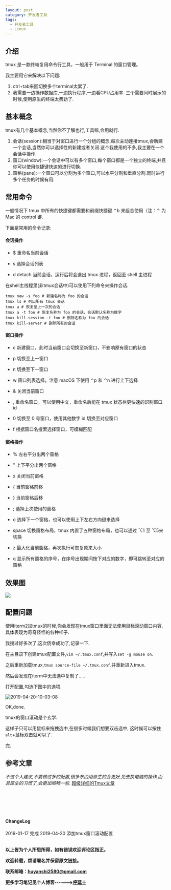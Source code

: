 ```yaml
---
layout: post
category: 开发者工具
tags:
  - 开发者工具
  - Linux
---
```


## 介绍

tmux 是一款终端复用命令行工具，一般用于 Terminal 的窗口管理。

我主要用它来解决以下问题:

1. ctrl+tab来回切换多个terminal太累了.
2. 我需要一边操作数据库,一边执行程序,一边看CPU占用率. 三个需要同时展示的时候,使用原生的终端太费劲了.

## 基本概念

tmux有几个基本概念,当然你不了解也行,工具嘛,会用就行.

1. 会话(session):相当于对窗口进行一个分组的概念,每次主动连接tmux,会新建一个会话,当然你可以选择性的新建或者关闭.这个我使用的不多,我主要在一个会话中操作.
2. 窗口(window):一个会话中可以有多个窗口,每个窗口都是一个独立的终端,并且你可以使用快捷键快速的进行切换.
3. 窗格(pane):一个窗口可以分割为多个窗口,可以水平分割和垂直分割.同时进行多个任务的时候有用.

## 常用命令

一般情况下 tmux 中所有的快捷键都需要和前缀快捷键 ⌃b 来组合使用（注：⌃ 为 Mac 的 control 键.

下面是常用的命令记录:

#### 会话操作

* $ 重命名当前会话

* s 选择会话列表

* d detach 当前会话，运行后将会退出 tmux 进程，返回至 shell 主进程

在shell主线程里(非tmux会话中)可以使用下列命令来操作会话.

```shell
tmux new -s foo # 新建名称为 foo 的会话
tmux ls # 列出所有 tmux 会话
tmux a # 恢复至上一次的会话
tmux a -t foo # 恢复名称为 foo 的会话，会话默认名称为数字
tmux kill-session -t foo # 删除名称为 foo 的会话
tmux kill-server # 删除所有的会话
```

#### 窗口操作

* c 新建窗口，此时当前窗口会切换至新窗口，不影响原有窗口的状态

* p 切换至上一窗口

* n 切换至下一窗口

* w 窗口列表选择，注意 macOS 下使用 ⌃p 和 ⌃n 进行上下选择

* & 关闭当前窗口

* , 重命名窗口，可以使用中文，重命名后能在 tmux 状态栏更快速的识别窗口 id

* 0 切换至 0 号窗口，使用其他数字 id 切换至对应窗口

* f 根据窗口名搜索选择窗口，可模糊匹配


#### 窗格操作

* % 左右平分出两个窗格

* " 上下平分出两个窗格

* x 关闭当前窗格

* { 当前窗格前移

* } 当前窗格后移

* ; 选择上次使用的窗格

* o 选择下一个窗格，也可以使用上下左右方向键来选择

* space 切换窗格布局，tmux 内置了五种窗格布局，也可以通过 ⌥1 至 ⌥5来切换

* z 最大化当前窗格，再次执行可恢复原来大小

* q 显示所有窗格的序号，在序号出现期间按下对应的数字，即可跳转至对应的窗格

## 效果图

![](http://img.couplecoders.tech/markdown-img-paste-20190117140430678.png)

## 配置问题

使用iterm2加tmux的时候,你会发现在tmux窗口里面无法使用鼠标滚动窗口内容,具体表现为奇奇怪怪的各种样子.

我搜过好多次了,这次侥幸成功了,记录一下.

在主目录下创建tmux配置文件,`vim ~/.tmux.conf`,并写入`set -g mouse on`.

之后重新加载tmux,`tmux source-file ~/.tmux.conf`.并重新进入tmux.

然后会发现在iterm中无法选中复制了.....

打开配置,勾选下图中的选项.

![2019-04-20-10-03-08](http://img.couplecoders.tech/2019-04-20-10-03-08.png)

OK,done.

tmux的窗口滚动是个玄学.

这样子只可以用鼠标来拖拽选中,在很多时候我们想要双击选中, 这时候可以按住`alt`+鼠标双击就可以了.

完.


## 参考文章

*不过个人建议,不要做过多的配置,很多东西用原生的会更好,免去换电脑的操作,而且原生的习惯了,会更加顺畅一些.*
[超级详细的Tmux文章](http://louiszhai.github.io/2017/09/30/tmux/#%E8%87%AA%E5%AE%9A%E4%B9%89%E5%A4%8D%E5%88%B6%E5%92%8C%E9%80%89%E6%8B%A9%E5%BF%AB%E6%8D%B7%E9%94%AE)



<br>
<br>
<br>
<br>
<h4>ChangeLog</h4>
2019-01-17      完成  
2019-04-20      添加tmux窗口滚动配置
<br>
<br>


**以上皆为个人所思所得，如有错误欢迎评论区指正。**

**欢迎转载，烦请署名并保留原文链接。**

**联系邮箱：huyanshi2580@gmail.com**

**更多学习笔记见个人博客------><a href="{{ site.baseurl }}/">呼延十</a>**
